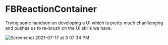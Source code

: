 # FBReactionContainer

Trying some handson on developing a UI which is pretty much chanllenging and pushes us to re-brush on the UI skills we have.

![Screenshot 2021-07-17 at 3 07 34 PM](https://user-images.githubusercontent.com/12964593/126032867-556e65c3-6fb2-4fff-9497-81e063954e65.png)
